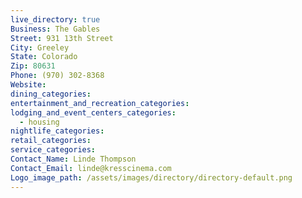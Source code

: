 ```yaml
---
live_directory: true
Business: The Gables
Street: 931 13th Street
City: Greeley
State: Colorado
Zip: 80631
Phone: (970) 302-8368
Website:
dining_categories:
entertainment_and_recreation_categories:
lodging_and_event_centers_categories:
  - housing
nightlife_categories:
retail_categories:
service_categories:
Contact_Name: Linde Thompson
Contact_Email: linde@kresscinema.com
Logo_image_path: /assets/images/directory/directory-default.png
---
```



